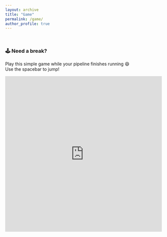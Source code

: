 ```yaml
---
layout: archive
title: "Game"
permalink: /game/
author_profile: true
---
```


<br>

### 🕹️ Need a break?

Play this simple game while your pipeline finishes running 😄  
Use the spacebar to jump!

<iframe src="https://chromedino.com/" width="100%" height="500px" frameborder="0"></iframe>
